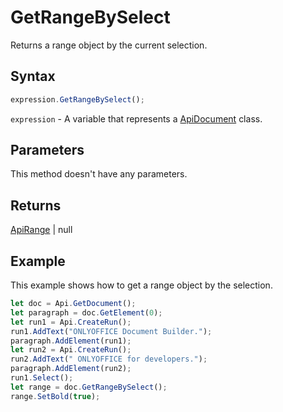 # GetRangeBySelect

Returns a range object by the current selection.

## Syntax

```javascript
expression.GetRangeBySelect();
```

`expression` - A variable that represents a [ApiDocument](../ApiDocument.md) class.

## Parameters

This method doesn't have any parameters.

## Returns

[ApiRange](../../ApiRange/ApiRange.md) \| null

## Example

This example shows how to get a range object by the selection.

```javascript editor-docx
let doc = Api.GetDocument();
let paragraph = doc.GetElement(0);
let run1 = Api.CreateRun();
run1.AddText("ONLYOFFICE Document Builder.");
paragraph.AddElement(run1);
let run2 = Api.CreateRun();
run2.AddText(" ONLYOFFICE for developers.");
paragraph.AddElement(run2);
run1.Select();
let range = doc.GetRangeBySelect();
range.SetBold(true);
```

